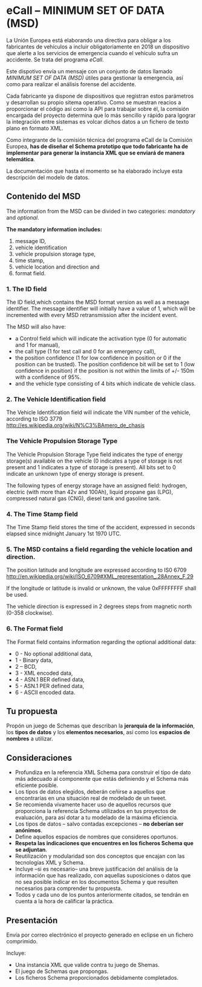 eCall – MINIMUM SET OF DATA (MSD)
=================================
La Unión Europea está elaborando una directiva para obligar a los fabricantes de vehículos a  incluir obligatoriamente en 2018 un dispositivo que alerte a los servicios de emergencia cuando el vehículo sufra un accidente. Se trata del programa _eCall_.

Este dispotivo envía un mensaje con un conjunto de datos llamado _MINIMUM SET OF DATA (MSD)_ útiles para gestionar la emergencia, así como para realizar el análisis forense del accidente.

Cada fabricante ya dispone de dispositivos que registran estos parámetros y desarrollan su propio sitema operativo. Como se muestran reacios a proporcionar el código así como la API para trabajar sobre él, la comisión encargada del proyecto determina que lo más sencillo y rápido para lgograr la integración entre sistemas es volcar dichos datos a un fichero de texto plano en formato XML.

Como integrante de la comisión técnica del programa eCall de la Comisión Europea, **has de diseñar el Schema prototipo que todo fabricante ha de implementar para generar la instancia XML que se enviará de manera telemática**.

La documentación que hasta el momento se ha elaborado incluye esta descripción del modelo de datos.

## Contenido del MSD

The information from the MSD can be divided in two categories: _mandatory_ and _optional_. 

**The mandatory information includes:**

 1. message ID,
 2. vehicle identification
 3. vehicle propulsion storage type, 
 4. time stamp, 
 5. vehicle location and direction and
 6. format field. 

### 1. The ID field
The ID field,which contains the MSD format version as well as a message identifier. The
message identifier will initially have a value of 1, which will be incremented with every MSD
retransmission after the incident event.

The MSD will also have:

 - a Control field which will indicate the activation type (0 for automatic and 1 for manual), 
 - the call type (1 for test call and 0 for an emergency call), 
 - the position confidence (1 for low confidence in position or 0 if the position can be trusted). The position confidence bit will be set to 1 (low confidence in position) if the position is not within the limits of +/- 150m with a confidence of 95%. 
 - and the vehicle type consisting of 4 bits which indicate de vehicle class. 

### 2. The Vehicle Identification field 
The Vehicle Identification field will indicate the VIN number of the vehicle, according to ISO 3779 http://es.wikipedia.org/wiki/N%C3%BAmero_de_chasis  

### The Vehicle Propulsion Storage Type
The Vehicle Propulsion Storage Type field indicates the type of energy storage(s) available on the vehicle (0 indicates a type of storage is not present and 1 indicates a type of storage is present). All bits set to 0 indicate an unknown type of energy storage is present. 

The following types of energy storage have an assigned field: hydrogen, electric (with more than 42v and 100Ah), liquid propane gas (LPG), compressed natural gas (CNG), diesel tank and gasoline tank.

### 4. The Time Stamp field 
The Time Stamp field stores the time of the accident, expressed in seconds elapsed since midnight January 1st 1970 UTC.

### 5. The MSD contains a field regarding the vehicle location and direction. 
The position latitude and longitude are expressed according to IS0 6709 http://en.wikipedia.org/wiki/ISO_6709#XML_representation_.28Annex_F.29 

If the longitude or latitude is invalid or unknown, the value 0xFFFFFFFF shall be used. 

The vehicle direction is expressed in 2 degrees steps from magnetic north (0-358 clockwise).

### 6. The Format field 
The Format field contains information regarding the optional additional data: 

 + 0 - No optional additional data, 
 + 1 - Binary data, 
 + 2 – BCD, 
 + 3 - XML encoded data, 
 + 4 - ASN.1 BER defined data, 
 + 5 - ASN.1 PER defined data, 
 + 6 - ASCII encoded data.



## Tu propuesta

Propón un juego de Schemas que describan la **jerarquía de la información**, los **tipos de datos** y los **elementos necesarios**, así como los **espacios de nombres** a utilizar.


## Consideraciones
 - Profundiza en la referencia XML Schema para construir el tipo de dato más adecuado al componente que estás definiendo y el Schema más eficiente posible.
 - Los tipos de datos elegidos, deberán ceñirse a aquellos que encontrarías en una
situación real de modelado de un tweet.
 - Se recomienda vivamente hacer uso de aquellos recursos que proporciona la referencia Schema utilizados en tus proyectos de evaluación, para así dotar a tu modelado de la máxima eficiencia.
 - Los tipos de datos – salvo contadas excepciones – **no deberían ser anónimos**.
 - Define aquellos espacios de nombres que consideres oportunos.
 - **Respeta las indicaciones que encuentres en los ficheros Schema que se adjuntan**.
 - Reutilización y modularidad son dos conceptos que encajan con las tecnologías XML y Schema.
 - Incluye –si es necesario– una breve justificación del análisis de la información que has realizado, con aquellas suposiciones o datos que no sea posible indicar en los documentos Schema y que resulten necesarios para comprender tu propuesta.
 - Todos y cada uno de los puntos anteriormente citados, se tendrán en cuenta a la hora de calificar la práctica.

## Presentación

Envía por correo electrónico el proyecto generado en eclipse en un fichero comprimido.

Incluye:

 - Una instancia XML que valide contra tu juego de Shemas.
 - El juego de Schemas que propongas.
 - Los ficheros Schema proporcionados debidamente completados.